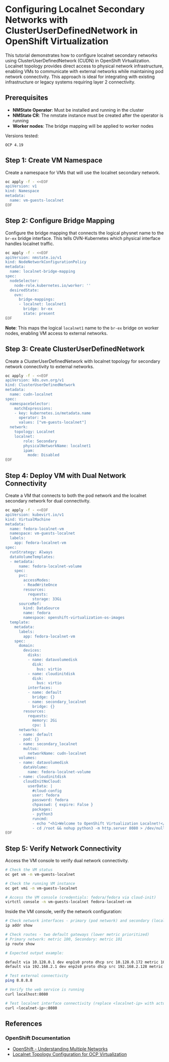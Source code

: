 # Configuring Localnet Secondary Networks with ClusterUserDefinedNetwork in OpenShift Virtualization

This tutorial demonstrates how to configure localnet secondary networks using ClusterUserDefinedNetwork (CUDN) in OpenShift Virtualization. Localnet topology provides direct access to physical network infrastructure, enabling VMs to communicate with external networks while maintaining pod network connectivity. This approach is ideal for integrating with existing infrastructure or legacy systems requiring layer 2 connectivity.

## Prerequisites

- **NMState Operator**: Must be installed and running in the cluster
- **NMState CR**: The nmstate instance must be created after the operator is running
- **Worker nodes**: The bridge mapping will be applied to worker nodes

Versions tested:
```
OCP 4.19
```

## Step 1: Create VM Namespace

Create a namespace for VMs that will use the localnet secondary network.

```bash
oc apply -f - <<EOF
apiVersion: v1
kind: Namespace
metadata:
  name: vm-guests-localnet
EOF
```

## Step 2: Configure Bridge Mapping

Configure the bridge mapping that connects the logical physnet name to the `br-ex` bridge interface. This tells OVN-Kubernetes which physical interface handles localnet traffic.

```bash
oc apply -f - <<EOF
apiVersion: nmstate.io/v1
kind: NodeNetworkConfigurationPolicy
metadata:
  name: localnet-bridge-mapping
spec:
  nodeSelector:
    node-role.kubernetes.io/worker: ''  
  desiredState:
    ovn:
      bridge-mappings:
      - localnet: localnet1
        bridge: br-ex
        state: present
EOF
```

**Note**: This maps the logical `localnet1` name to the `br-ex` bridge on worker nodes, enabling VM access to external networks.

## Step 3: Create ClusterUserDefinedNetwork

Create a ClusterUserDefinedNetwork with localnet topology for secondary network connectivity to external networks.

```bash
oc apply -f - <<EOF
apiVersion: k8s.ovn.org/v1
kind: ClusterUserDefinedNetwork
metadata:
  name: cudn-localnet
spec:
  namespaceSelector: 
    matchExpressions: 
    - key: kubernetes.io/metadata.name
      operator: In 
      values: ["vm-guests-localnet"]
  network:
    topology: Localnet 
    localnet:
        role: Secondary 
        physicalNetworkName: localnet1 
        ipam:
          mode: Disabled
EOF
```

## Step 4: Deploy VM with Dual Network Connectivity

Create a VM that connects to both the pod network and the localnet secondary network for dual connectivity.

```bash
oc apply -f - <<EOF
apiVersion: kubevirt.io/v1
kind: VirtualMachine
metadata:
  name: fedora-localnet-vm
  namespace: vm-guests-localnet
  labels:
    app: fedora-localnet-vm
spec:
  runStrategy: Always
  dataVolumeTemplates:
  - metadata:
      name: fedora-localnet-volume
    spec:
      pvc:
        accessModes:
        - ReadWriteOnce
        resources:
          requests:
            storage: 33Gi
      sourceRef:
        kind: DataSource
        name: fedora
        namespace: openshift-virtualization-os-images
  template:
    metadata:
      labels:
        app: fedora-localnet-vm
    spec:
      domain:
        devices:
          disks:
          - name: datavolumedisk
            disk:
              bus: virtio
          - name: cloudinitdisk
            disk:
              bus: virtio
          interfaces:
          - name: default
            bridge: {}
          - name: secondary_localnet
            bridge: {}
        resources:
          requests:
            memory: 2Gi
            cpu: 1
      networks:
      - name: default
        pod: {}
      - name: secondary_localnet
        multus:
          networkName: cudn-localnet
      volumes:
      - name: datavolumedisk
        dataVolume:
          name: fedora-localnet-volume
      - name: cloudinitdisk
        cloudInitNoCloud:
          userData: |
            #cloud-config
            user: fedora
            password: fedora
            chpasswd: { expire: False }
            packages:
            - python3
            runcmd:
            - echo "<h1>Welcome to OpenShift Virtualization Localnet!</h1>" > /root/index.html
            - cd /root && nohup python3 -m http.server 8080 > /dev/null 2>&1 &
EOF
```

## Step 5: Verify Network Connectivity

Access the VM console to verify dual network connectivity.

```bash
# Check the VM status
oc get vm -n vm-guests-localnet

# Check the running VM instance
oc get vmi -n vm-guests-localnet

# Access the VM console (credentials: fedora/fedora via cloud-init)
virtctl console -n vm-guests-localnet fedora-localnet-vm
```

Inside the VM console, verify the network configuration:

```bash
# Check network interfaces - primary (pod network) and secondary (localnet)
ip addr show

# Check routes - two default gateways (lower metric prioritized)
# Primary network: metric 100, Secondary: metric 101
ip route show

# Expected output example:

default via 10.128.0.1 dev enp1s0 proto dhcp src 10.128.0.172 metric 100 
default via 192.168.2.1 dev enp2s0 proto dhcp src 192.168.2.128 metric 101 

# Test external connectivity
ping 8.8.8.8

# Verify the web service is running
curl localhost:8080

# Test localnet interface connectivity (replace <localnet-ip> with actual IP)
curl <localnet-ip>:8080
```
## References

### OpenShift Documentation
- [OpenShift - Understanding Multiple Networks](https://docs.redhat.com/en/documentation/openshift_container_platform/4.19/html/multiple_networks/understanding-multiple-networks)
- [Localnet Topology Configuration for OCP Virtualization](https://docs.redhat.com/en/documentation/openshift_container_platform/4.19/html/virtualization/networking#virt-creating-secondary-localnet-udn_virt-connecting-vm-to-secondary-udn)